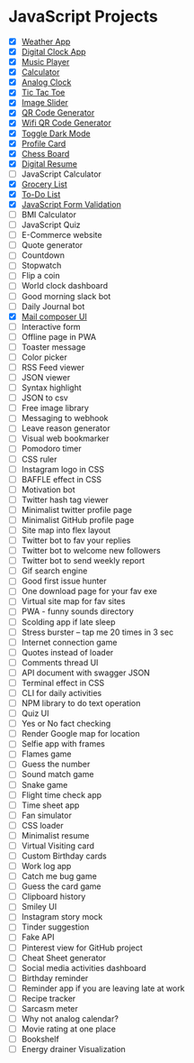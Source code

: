 # JavaScript Projects

- [x] [Weather App](./weather%20app/index.html)
- [x] [Digital Clock App](./digital%20clock/index.html)
- [x] [Music Player](./music%20player/index.html)
- [x] [Calculator](./calculator/index.html)
- [x] [Analog Clock](./analog%20clock/index.html)
- [x] [Tic Tac Toe](./tic%20tac%20toe/index.html)
- [x] [Image Slider](./image%20slider/index.html)
- [x] [QR Code Generator](./qr%20code%20generator/index.html)
- [x] [Wifi QR Code Generator](./wifi%20qr%20code%20generator/index.html)
- [x] [Toggle Dark Mode](./toggle%20dark%20mode/index.html)
- [x] [Profile Card](./profile%20card/index.html)
- [x] [Chess Board](./chess%20board/index.html)
- [x] [Digital Resume](./digital%20resume/index.html)
- [ ] JavaScript Calculator
- [x] [Grocery List](./grocery%20list/index.html)
- [x] [To-Do List](./todo/index.html)
- [x] [JavaScript Form Validation](./javascript%20form%20validation/index.html)
- [ ] BMI Calculator
- [ ] JavaScript Quiz
- [ ] E-Commerce website
- [ ] Quote generator
- [ ] Countdown
- [ ] Stopwatch
- [ ] Flip a coin
- [ ] World clock dashboard
- [ ] Good morning slack bot
- [ ] Daily Journal bot
- [x] [Mail composer UI](./mail%20composer%20ui/index.html)
- [ ] Interactive form
- [ ] Offline page in PWA
- [ ] Toaster message
- [ ] Color picker
- [ ] RSS Feed viewer
- [ ] JSON viewer
- [ ] Syntax highlight
- [ ] JSON to csv
- [ ] Free image library
- [ ] Messaging to webhook
- [ ] Leave reason generator
- [ ] Visual web bookmarker
- [ ] Pomodoro timer
- [ ] CSS ruler
- [ ] Instagram logo in CSS
- [ ] BAFFLE effect in CSS
- [ ] Motivation bot
- [ ] Twitter hash tag viewer
- [ ] Minimalist twitter profile page
- [ ] Minimalist GitHub profile page
- [ ] Site map into flex layout
- [ ] Twitter bot to fav your replies
- [ ] Twitter bot to welcome new followers
- [ ] Twitter bot to send weekly report
- [ ] Gif search engine
- [ ] Good first issue hunter
- [ ] One download page for your fav exe
- [ ] Virtual site map for fav sites
- [ ] PWA - funny sounds directory
- [ ] Scolding app if late sleep
- [ ] Stress burster – tap me 20 times in 3 sec
- [ ] Internet connection game
- [ ] Quotes instead of loader
- [ ] Comments thread UI
- [ ] API document with swagger JSON
- [ ] Terminal effect in CSS
- [ ] CLI for daily activities
- [ ] NPM library to do text operation
- [ ] Quiz UI
- [ ] Yes or No fact checking
- [ ] Render Google map for location
- [ ] Selfie app with frames
- [ ] Flames game
- [ ] Guess the number
- [ ] Sound match game
- [ ] Snake game
- [ ] Flight time check app
- [ ] Time sheet app
- [ ] Fan simulator
- [ ] CSS loader
- [ ] Minimalist resume
- [ ] Virtual Visiting card
- [ ] Custom Birthday cards
- [ ] Work log app
- [ ] Catch me bug game
- [ ] Guess the card game
- [ ] Clipboard history
- [ ] Smiley UI
- [ ] Instagram story mock
- [ ] Tinder suggestion
- [ ] Fake API
- [ ] Pinterest view for GitHub project
- [ ] Cheat Sheet generator
- [ ] Social media activities dashboard
- [ ] Birthday reminder
- [ ] Reminder app if you are leaving late at work
- [ ] Recipe tracker
- [ ] Sarcasm meter
- [ ] Why not analog calendar?
- [ ] Movie rating at one place
- [ ] Bookshelf
- [ ] Energy drainer Visualization
